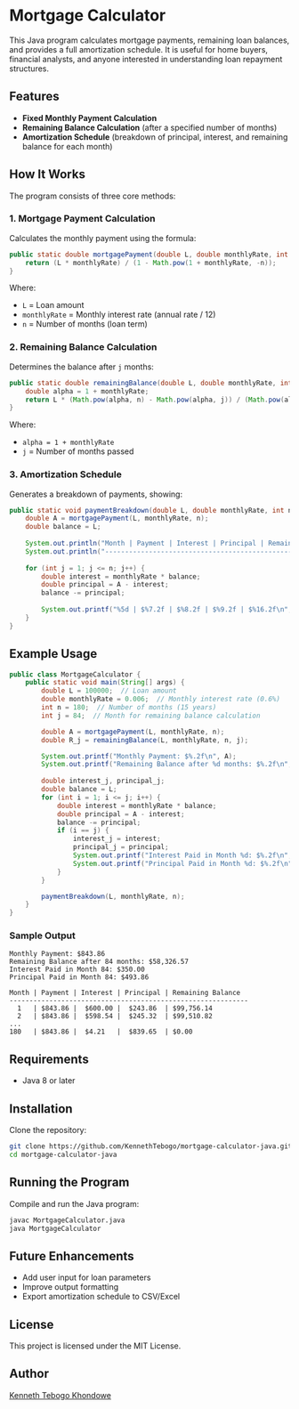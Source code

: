 # Mortgage Calculator

This Java program calculates mortgage payments, remaining loan balances, and provides a full amortization schedule. It is useful for home buyers, financial analysts, and anyone interested in understanding loan repayment structures.

## Features
- **Fixed Monthly Payment Calculation**
- **Remaining Balance Calculation** (after a specified number of months)
- **Amortization Schedule** (breakdown of principal, interest, and remaining balance for each month)

## How It Works
The program consists of three core methods:

### 1. Mortgage Payment Calculation
Calculates the monthly payment using the formula:
```java
public static double mortgagePayment(double L, double monthlyRate, int n) {
    return (L * monthlyRate) / (1 - Math.pow(1 + monthlyRate, -n));
}
```
Where:
- `L` = Loan amount
- `monthlyRate` = Monthly interest rate (annual rate / 12)
- `n` = Number of months (loan term)

### 2. Remaining Balance Calculation
Determines the balance after `j` months:
```java
public static double remainingBalance(double L, double monthlyRate, int n, int j) {
    double alpha = 1 + monthlyRate;
    return L * (Math.pow(alpha, n) - Math.pow(alpha, j)) / (Math.pow(alpha, n) - 1);
}
```
Where:
- `alpha = 1 + monthlyRate`
- `j` = Number of months passed

### 3. Amortization Schedule
Generates a breakdown of payments, showing:
```java
public static void paymentBreakdown(double L, double monthlyRate, int n) {
    double A = mortgagePayment(L, monthlyRate, n);
    double balance = L;
    
    System.out.println("Month | Payment | Interest | Principal | Remaining Balance");
    System.out.println("------------------------------------------------------------");
    
    for (int j = 1; j <= n; j++) {
        double interest = monthlyRate * balance;
        double principal = A - interest;
        balance -= principal;
        
        System.out.printf("%5d | $%7.2f | $%8.2f | $%9.2f | $%16.2f\n", j, A, interest, principal, balance);
    }
}
```

## Example Usage
```java
public class MortgageCalculator {
    public static void main(String[] args) {
        double L = 100000;  // Loan amount
        double monthlyRate = 0.006;  // Monthly interest rate (0.6%)
        int n = 180;  // Number of months (15 years)
        int j = 84;  // Month for remaining balance calculation

        double A = mortgagePayment(L, monthlyRate, n);
        double R_j = remainingBalance(L, monthlyRate, n, j);

        System.out.printf("Monthly Payment: $%.2f\n", A);
        System.out.printf("Remaining Balance after %d months: $%.2f\n", j, R_j);
        
        double interest_j, principal_j;
        double balance = L;
        for (int i = 1; i <= j; i++) {
            double interest = monthlyRate * balance;
            double principal = A - interest;
            balance -= principal;
            if (i == j) {
                interest_j = interest;
                principal_j = principal;
                System.out.printf("Interest Paid in Month %d: $%.2f\n", j, interest_j);
                System.out.printf("Principal Paid in Month %d: $%.2f\n", j, principal_j);
            }
        }

        paymentBreakdown(L, monthlyRate, n);
    }
}
```

### Sample Output
```
Monthly Payment: $843.86
Remaining Balance after 84 months: $58,326.57
Interest Paid in Month 84: $350.00
Principal Paid in Month 84: $493.86

Month | Payment | Interest | Principal | Remaining Balance
------------------------------------------------------------
  1   | $843.86 |  $600.00 |  $243.86  | $99,756.14
  2   | $843.86 |  $598.54 |  $245.32  | $99,510.82
...
180   | $843.86 |  $4.21   |  $839.65  | $0.00
```

## Requirements
- Java 8 or later

## Installation
Clone the repository:
```sh
git clone https://github.com/KennethTebogo/mortgage-calculator-java.git
cd mortgage-calculator-java
```

## Running the Program
Compile and run the Java program:
```sh
javac MortgageCalculator.java
java MortgageCalculator
```

## Future Enhancements
- Add user input for loan parameters
- Improve output formatting
- Export amortization schedule to CSV/Excel

## License
This project is licensed under the MIT License.

## Author
[Kenneth Tebogo Khondowe](https://github.com/KennethTebogo)

